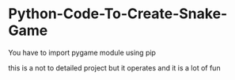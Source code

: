 # Python-Code-To-Create-Snake-Game

You have to import pygame module using pip

this is a not to detailed project but it operates and it is a lot of fun

